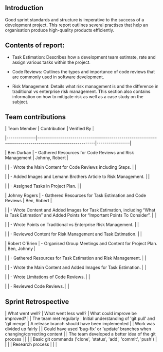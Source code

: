 ## Introduction
Good sprint standards and structure is imperative to the success of a development project. This report outlines several practises that help an organisation produce high-quality products efficiently.

## Contents of report: 

- Task Estimation: Describes how a development team estimate, rate and assign various tasks within the project.

- Code Reviews: Outlines the types and importance of code reviews that are commonly used in software development.

- Risk Management: Details what risk management is and the difference in traditional vs enterprise risk management. This section also contains information on how to mitigate risk as well as a case study on the subject.   

## Team contributions

| Team Member   | Contribution                                                                                              | Verified By     |

|---------------|-----------------------------------------------------------------------------------------------------------|-----------------|

| Ben Durkan    | - Gathered Resources for Code Reviews and Risk Management                                                | Johnny, Robert |

|               | - Wrote the Main Content for Code Reviews including Steps.                                                |                 |

|               | - Added Images and Lemann Brothers Article to Risk Management.                                             |                 |

|               | - Assigned Tasks in Project Plan.                                                                        |                 |

| Johnny Rogers | - Gathered Resources for Task Estimation and Code Reviews                                                  | Ben, Robert     |

|               | - Wrote Content and Added Images for Task Estimation, including “What is Task Estimation” and Added Points for “Important Points To Consider”. |                 |

|               | - Wrote Points on Traditional vs Enterprise Risk Management.                                               |                 |

|               | - Reviewed Content for Risk Management and Task Estimation.                                                |                 |

| Robert O’Brien | - Organised Group Meetings and Content for Project Plan.                                                    | Ben, Johnny     |

|               | - Gathered Resources for Task Estimation and Risk Management.                                               |                 |

|               | - Wrote the Main Content and Added Images for Task Estimation.                                              |                 |

|               | - Wrote Limitations of Code Reviews.                                                                      |                 |

|               | - Reviewed Code Reviews.                                                                                  |                 |


## Sprint Retrospective

| What went well?                                                   | What went less well?                                | What could improve be improved?                                                  |
| The team met regularly                                            | Initial understanding of 'git pull' and 'git merge' | A release branch should have been implemented                                    |
| Work was divided up fairly                                        |                                                     | Could have used 'bug-fix' or 'update' branches when changing/correcting content  |
| The team developed a better idea of the git process               |                                                     |                                                                                  |
| Basic git commands ('clone', 'status', 'add', 'commit', 'push')   |                                                     |                                                                                  |
| Research process                                                  |                                                     |                                                                                  |

